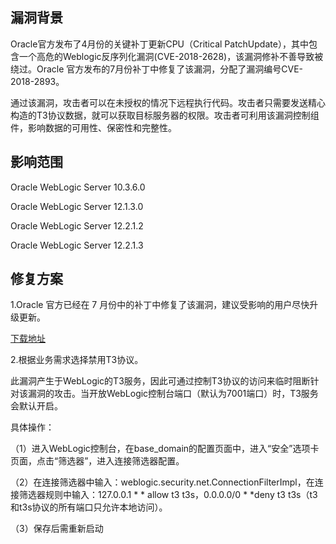 ## 漏洞背景

Oracle官方发布了4月份的关键补丁更新CPU（Critical PatchUpdate），其中包含一个高危的Weblogic反序列化漏洞(CVE-2018-2628)，该漏洞修补不善导致被绕过。Oracle 官方发布的7月份补丁中修复了该漏洞，分配了漏洞编号CVE-2018-2893。

通过该漏洞，攻击者可以在未授权的情况下远程执行代码。攻击者只需要发送精心构造的T3协议数据，就可以获取目标服务器的权限。攻击者可利用该漏洞控制组件，影响数据的可用性、保密性和完整性。

## 影响范围

Oracle WebLogic Server 10.3.6.0

Oracle WebLogic Server 12.1.3.0

Oracle WebLogic Server 12.2.1.2

Oracle WebLogic Server 12.2.1.3

## 修复方案

1.Oracle 官方已经在 7 月份中的补丁中修复了该漏洞，建议受影响的用户尽快升级更新。

[下载地址](http://www.oracle.com/technetwork/security-advisory/cpujul2018-4258247.html)

2.根据业务需求选择禁用T3协议。

此漏洞产生于WebLogic的T3服务，因此可通过控制T3协议的访问来临时阻断针对该漏洞的攻击。当开放WebLogic控制台端口（默认为7001端口）时，T3服务会默认开启。

具体操作：

（1）进入WebLogic控制台，在base_domain的配置页面中，进入“安全”选项卡页面，点击“筛选器”，进入连接筛选器配置。

（2）在连接筛选器中输入：weblogic.security.net.ConnectionFilterImpl，在连接筛选器规则中输入：127.0.0.1 * * allow t3 t3s，0.0.0.0/0 * *deny t3 t3s（t3和t3s协议的所有端口只允许本地访问）。

（3）保存后需重新启动